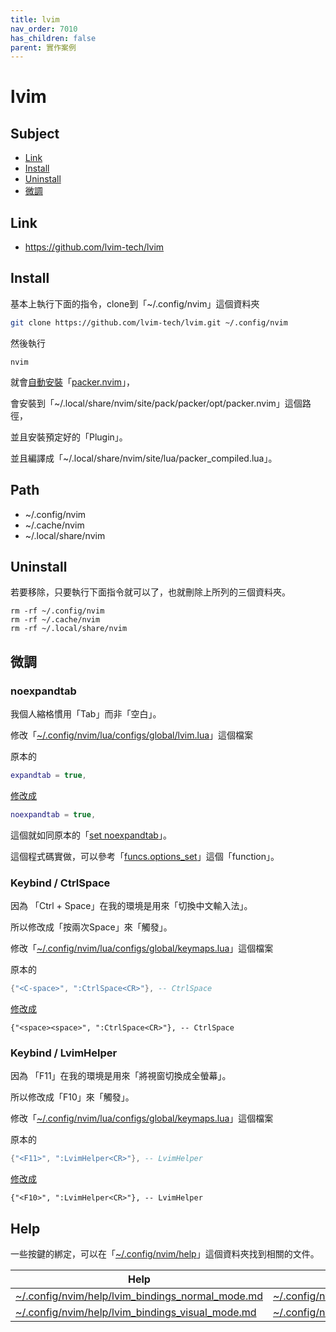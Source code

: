```yaml
---
title: lvim
nav_order: 7010
has_children: false
parent: 實作案例
---
```


# lvim

## Subject

* [Link](#link)
* [Install](#install)
* [Uninstall](#uninstall)
* [微調](#微調)

## Link

* https://github.com/lvim-tech/lvim


## Install

基本上執行下面的指令，clone到「~/.config/nvim」這個資料夾

``` sh
git clone https://github.com/lvim-tech/lvim.git ~/.config/nvim
```

然後執行

```
nvim
```

就會[自動安裝](https://github.com/lvim-tech/lvim/blob/production/lua/core/pack.lua#L92)「[packer.nvim](https://github.com/wbthomason/packer.nvim)」，

會安裝到「~/.local/share/nvim/site/pack/packer/opt/packer.nvim」這個路徑，

並且安裝預定好的「Plugin」。

並且編譯成「~/.local/share/nvim/site/lua/packer_compiled.lua」。

## Path

* ~/.config/nvim
* ~/.cache/nvim
* ~/.local/share/nvim


## Uninstall

若要移除，只要執行下面指令就可以了，也就刪除上所列的三個資料夾。

```
rm -rf ~/.config/nvim
rm -rf ~/.cache/nvim
rm -rf ~/.local/share/nvim
```

## 微調

### noexpandtab

我個人縮格慣用「Tab」而非「空白」。

修改「[~/.config/nvim/lua/configs/global/lvim.lua](https://github.com/lvim-tech/lvim/blob/production/lua/configs/global/lvim.lua#L103)」這個檔案

原本的

``` lua
expandtab = true,
```

[修改成](https://github.com/samwhelp/lvim/blob/production/lua/configs/global/lvim.lua#L104)

``` lua
noexpandtab = true,
```

這個就如同原本的「[set noexpandtab](https://github.com/samwhelp/tool-svim-core/blob/master/plugin/Svim.vim#L233)」。

這個程式碼實做，可以參考「[funcs.options_set](https://github.com/lvim-tech/lvim/blob/production/lua/core/funcs.lua#L46)」這個「function」。

### Keybind / CtrlSpace

因為 「Ctrl + Space」在我的環境是用來「切換中文輸入法」。

所以修改成「按兩次Space」來「觸發」。

修改「[~/.config/nvim/lua/configs/global/keymaps.lua](https://github.com/lvim-tech/lvim/blob/production/lua/configs/global/keymaps.lua#L10)」這個檔案

原本的

``` lua
{"<C-space>", ":CtrlSpace<CR>"}, -- CtrlSpace
```

[修改成](https://github.com/samwhelp/lvim/blob/production/lua/configs/global/keymaps.lua#L12)

```
{"<space><space>", ":CtrlSpace<CR>"}, -- CtrlSpace
```

### Keybind / LvimHelper

因為 「F11」在我的環境是用來「將視窗切換成全螢幕」。

所以修改成「F10」來「觸發」。

修改「[~/.config/nvim/lua/configs/global/keymaps.lua](https://github.com/lvim-tech/lvim/blob/production/lua/configs/global/keymaps.lua#L9)」這個檔案

原本的

``` lua
{"<F11>", ":LvimHelper<CR>"}, -- LvimHelper
```

[修改成](https://github.com/samwhelp/lvim/blob/production/lua/configs/global/keymaps.lua#L10)

```
{"<F10>", ":LvimHelper<CR>"}, -- LvimHelper
```

## Help

一些按鍵的綁定，可以在「[~/.config/nvim/help](https://github.com/lvim-tech/lvim/tree/production/help)」這個資料夾找到相關的文件。

| Help | Code |
| --- | --- |
| [~/.config/nvim/help/lvim_bindings_normal_mode.md](https://raw.githubusercontent.com/lvim-tech/lvim/production/help/lvim_bindings_normal_mode.md) | [~/.config/nvim/lua/configs/global/keymaps.lua](https://github.com/lvim-tech/lvim/blob/production/lua/configs/global/keymaps.lua#L3) |
| [~/.config/nvim/help/lvim_bindings_visual_mode.md](https://github.com/lvim-tech/lvim/blob/production/help/lvim_bindings_visual_mode.md) | [~/.config/nvim/lua/configs/global/keymaps.lua](https://github.com/lvim-tech/lvim/blob/production/lua/configs/global/keymaps.lua#L65) |

